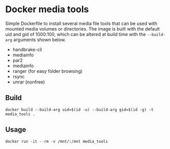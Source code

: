 # Docker media tools

Simple Dockerfile to install several media file tools that can be used with
mounted media volumes or directories. The image is built with the default uid
and gid of 1000:100, which can be altered at build time with the `--build-arg`
arguments shown below.

* handbrake-cli
* mediainfo
* par2
* mediainfo
* ranger (for easy folder browsing)
* rsync
* unrar (nonfree)

## Build

    docker build --build-arg uid=$(id -u) --build-arg gid=$(id -g) -t media_tools .

## Usage

    docker run -it --rm -v /mnt/:/mnt media_tools
